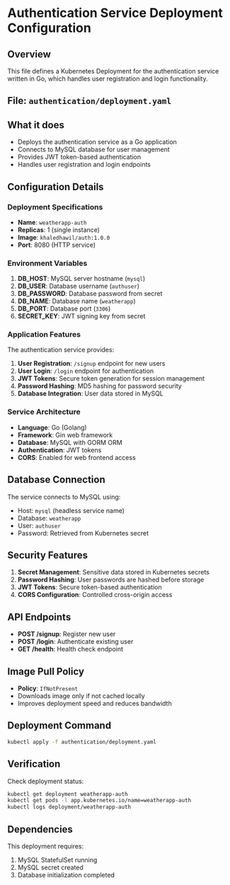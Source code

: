 # Authentication Service Deployment Configuration

## Overview
This file defines a Kubernetes Deployment for the authentication service written in Go, which handles user registration and login functionality.

## File: `authentication/deployment.yaml`

## What it does
- Deploys the authentication service as a Go application
- Connects to MySQL database for user management
- Provides JWT token-based authentication
- Handles user registration and login endpoints

## Configuration Details

### Deployment Specifications
- **Name**: `weatherapp-auth`
- **Replicas**: 1 (single instance)
- **Image**: `khaledhawil/auth:1.0.0`
- **Port**: 8080 (HTTP service)

### Environment Variables
1. **DB_HOST**: MySQL server hostname (`mysql`)
2. **DB_USER**: Database username (`authuser`)
3. **DB_PASSWORD**: Database password from secret
4. **DB_NAME**: Database name (`weatherapp`)
5. **DB_PORT**: Database port (`3306`)
6. **SECRET_KEY**: JWT signing key from secret

### Application Features
The authentication service provides:
1. **User Registration**: `/signup` endpoint for new users
2. **User Login**: `/login` endpoint for authentication
3. **JWT Tokens**: Secure token generation for session management
4. **Password Hashing**: MD5 hashing for password security
5. **Database Integration**: User data stored in MySQL

### Service Architecture
- **Language**: Go (Golang)
- **Framework**: Gin web framework
- **Database**: MySQL with GORM ORM
- **Authentication**: JWT tokens
- **CORS**: Enabled for web frontend access

## Database Connection
The service connects to MySQL using:
- Host: `mysql` (headless service name)
- Database: `weatherapp`
- User: `authuser`
- Password: Retrieved from Kubernetes secret

## Security Features
1. **Secret Management**: Sensitive data stored in Kubernetes secrets
2. **Password Hashing**: User passwords are hashed before storage
3. **JWT Tokens**: Secure token-based authentication
4. **CORS Configuration**: Controlled cross-origin access

## API Endpoints
- **POST /signup**: Register new user
- **POST /login**: Authenticate existing user
- **GET /health**: Health check endpoint

## Image Pull Policy
- **Policy**: `IfNotPresent`
- Downloads image only if not cached locally
- Improves deployment speed and reduces bandwidth

## Deployment Command
```bash
kubectl apply -f authentication/deployment.yaml
```

## Verification
Check deployment status:
```bash
kubectl get deployment weatherapp-auth
kubectl get pods -l app.kubernetes.io/name=weatherapp-auth
kubectl logs deployment/weatherapp-auth
```

## Dependencies
This deployment requires:
1. MySQL StatefulSet running
2. MySQL secret created
3. Database initialization completed
